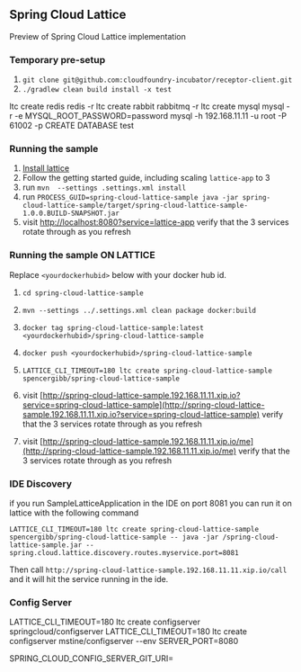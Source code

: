 ## Spring Cloud Lattice

Preview of Spring Cloud Lattice implementation

### Temporary pre-setup

1. `git clone git@github.com:cloudfoundry-incubator/receptor-client.git`
1. `./gradlew clean build install -x test`

ltc create redis redis -r
ltc create rabbit rabbitmq -r
ltc create mysql mysql -r -e MYSQL_ROOT_PASSWORD=password
mysql -h 192.168.11.11 -u root -P 61002 -p
CREATE DATABASE test

### Running the sample

1. [Install lattice](http://lattice.cf/docs/getting-started.html)
2. Follow the getting started guide, including scaling `lattice-app` to 3
4. run `mvn  --settings .settings.xml install`
5. run `PROCESS_GUID=spring-cloud-lattice-sample java -jar spring-cloud-lattice-sample/target/spring-cloud-lattice-sample-1.0.0.BUILD-SNAPSHOT.jar`
6. visit [http://localhost:8080?service=lattice-app](http://localhost:8080?service=lattice-app) verify that the 3 services rotate through as you refresh

### Running the sample ON LATTICE

Replace `<yourdockerhubid>` below with your docker hub id.

1. `cd spring-cloud-lattice-sample`
1. `mvn --settings ../.settings.xml clean package docker:build`
1. `docker tag spring-cloud-lattice-sample:latest <yourdockerhubid>/spring-cloud-lattice-sample`
1. `docker push <yourdockerhubid>/spring-cloud-lattice-sample`
1. `LATTICE_CLI_TIMEOUT=180 ltc create spring-cloud-lattice-sample spencergibb/spring-cloud-lattice-sample`

6. visit [http://spring-cloud-lattice-sample.192.168.11.11.xip.io?service=spring-cloud-lattice-sample](http://spring-cloud-lattice-sample.192.168.11.11.xip.io?service=spring-cloud-lattice-sample) verify that the 3 services rotate through as you refresh
6. visit [http://spring-cloud-lattice-sample.192.168.11.11.xip.io/me](http://spring-cloud-lattice-sample.192.168.11.11.xip.io/me) verify that the 3 services rotate through as you refresh

### IDE Discovery

if you run SampleLatticeApplication in the IDE on port 8081 you can run it on lattice
with the following command

`LATTICE_CLI_TIMEOUT=180 ltc create spring-cloud-lattice-sample spencergibb/spring-cloud-lattice-sample -- java -jar /spring-cloud-lattice-sample.jar --spring.cloud.lattice.discovery.routes.myservice.port=8081`

Then call `http://spring-cloud-lattice-sample.192.168.11.11.xip.io/call` and it will hit
the service running in the ide.

### Config Server

LATTICE_CLI_TIMEOUT=180 ltc create configserver springcloud/configserver
LATTICE_CLI_TIMEOUT=180 ltc create configserver mstine/configserver --env SERVER_PORT=8080

SPRING_CLOUD_CONFIG_SERVER_GIT_URI=
